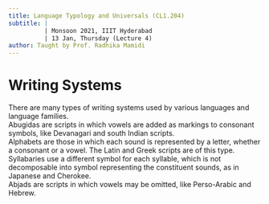 ```yaml
---
title: Language Typology and Universals (CL1.204)
subtitle: |
          | Monsoon 2021, IIIT Hyderabad
          | 13 Jan, Thursday (Lecture 4)
author: Taught by Prof. Radhika Mamidi
---
```


# Writing Systems
There are many types of writing systems used by various languages and language families.  
Abugidas are scripts in which vowels are added as markings to consonant symbols, like Devanagari and south Indian scripts.  
Alphabets are those in which each sound is represented by a letter, whether a consonant or a vowel. The Latin and Greek scripts are of this type.  
Syllabaries use a different symbol for each syllable, which is not decomposable into symbol representing the constituent sounds, as in Japanese and Cherokee.  
Abjads are scripts in which vowels may be omitted, like Perso-Arabic and Hebrew.
